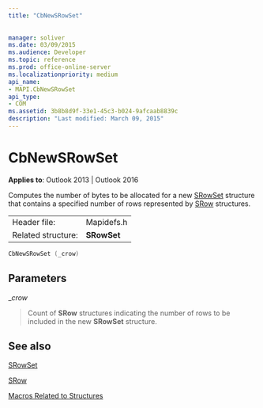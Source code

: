 ```yaml
---
title: "CbNewSRowSet"
 
 
manager: soliver
ms.date: 03/09/2015
ms.audience: Developer
ms.topic: reference
ms.prod: office-online-server
ms.localizationpriority: medium
api_name:
- MAPI.CbNewSRowSet
api_type:
- COM
ms.assetid: 3b8b8d9f-33e1-45c3-b024-9afcaab8839c
description: "Last modified: March 09, 2015"
---
```


# CbNewSRowSet

  
  
**Applies to**: Outlook 2013 | Outlook 2016 
  
Computes the number of bytes to be allocated for a new [SRowSet](srowset.md) structure that contains a specified number of rows represented by [SRow](srow.md) structures. 
  
|||
|:-----|:-----|
|Header file:  <br/> |Mapidefs.h  <br/> |
|Related structure:  <br/> |**SRowSet** <br/> |
   
```cpp
CbNewSRowSet (_crow)
```

## Parameters

 __crow_
  
> Count of **SRow** structures indicating the number of rows to be included in the new **SRowSet** structure. 
    
## See also



[SRowSet](srowset.md)
  
[SRow](srow.md)


[Macros Related to Structures](macros-related-to-structures.md)

